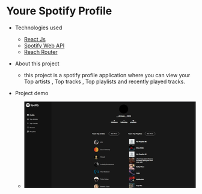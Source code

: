 # Youre Spotify Profile

- Technologies used
  - <a href="https://github.com/facebook/create-react-app">React Js</a>
  - <a href="https://developer.spotify.com/documentation/web-api/">Spotify Web API</a>
  - <a href="https://reach.tech/router/">Reach Router</a>
 
- About this project
  - this project is a spotify profile application where you can view your Top artists , Top tracks , Top playlists and recently played tracks.

- Project demo
  - <img src="https://github.com/10Arman10/spotify-profile/blob/master/src/assets/Screenshot%202022-10-22%20154821.png" />
